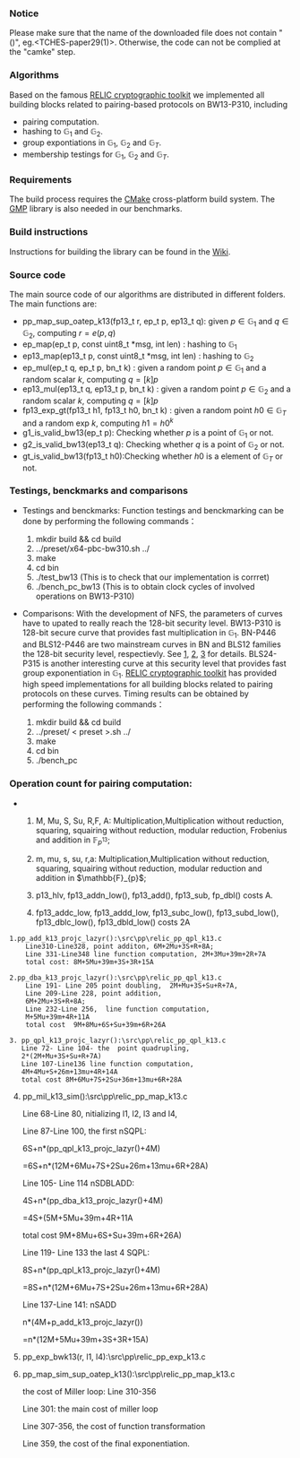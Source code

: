 ### Notice
Please make sure that the name of the  downloaded file does not contain "()", eg.<TCHES-paper29(1)>.
Otherwise, the code can not be complied at the "camke" step. 

### Algorithms

Based on the famous [RELIC cryptographic toolkit](https://github.com/relic-toolkit/relic) we implemented all building blocks related to pairing-based protocols on BW13-P310, including

 * pairing computation.
*  hashing to  $\mathbb{G}_1$ and $\mathbb{G}_2$.
*  group expontiations in  $\mathbb{G}_1$, $\mathbb{G}_2$ and  $\mathbb{G}_T$.
*  membership testings for  $\mathbb{G}_1$, $\mathbb{G}_2$ and  $\mathbb{G}_T$.
### Requirements

The build process requires the [CMake](https://cmake.org/) cross-platform build system. The [GMP](https://gmplib.org/) library is also needed in our benchmarks.

### Build instructions

Instructions for building the library can be found in the [Wiki](https://github.com/relic-toolkit/relic/wiki/Building).


### Source code
  
The main source code of our algorithms are distributed in different folders.  The main functions are:
* pp_map_sup_oatep_k13(fp13_t r, ep_t p, ep13_t q): given $p\in  \mathbb{G}_1$ and $q\in \mathbb{G}_2$,  computing $r=e(p,q)$ 
* ep_map(ep_t p, const uint8_t *msg, int len) : hashing to $\mathbb{G}_1$
* ep13_map(ep13_t p, const uint8_t *msg, int len) : hashing to $\mathbb{G}_2$
* ep_mul(ep_t q, ep_t p, bn_t k) : given a random point $p\in \mathbb{G}_1$ and a random scalar $k$, computing $q=[k]p$
* ep13_mul(ep13_t q, ep13_t p, bn_t k) : given a random point $p\in \mathbb{G}_2$ and a random scalar $k$, computing $q=[k]p$
* fp13_exp_gt(fp13_t h1, fp13_t h0,  bn_t k) : given a random point $h0\in \mathbb{G}_T$ and a random exp $k$, computing $h1={h0}^k$
* g1_is_valid_bw13(ep_t p): Checking whether $p$ is a point of $\mathbb{G}_1$ or not.
* g2_is_valid_bw13(ep13_t q): Checking whether $q$ is a point of $\mathbb{G}_2$ or not.
* gt_is_valid_bw13(fp13_t h0):Checking whether $h0$ is a element of $\mathbb{G}_T$ or not.

### Testings, benckmarks and comparisons
* Testings and benckmarks: Function testings and benckmarking can be done by performing the following commands：

    1. mkdir build && cd build 
    2. ../preset/x64-pbc-bw310.sh ../
    3. make
    4. cd bin 
    5. ./test_bw13  (This is to check that our implementation is corrret)
    5. ./bench_pc_bw13 (This is to obtain clock cycles of involved operations on BW13-P310)
  
 * Comparisons: With the development of NFS, the parameters of curves have to upated to really reach the 128-bit security level. BW13-P310 is 128-bit secure curve that provides fast multiplication in  $\mathbb{G}_1$. BN-P446 and BLS12-P446 are two mainstream curves in BN and BLS12 families the 128-bit security level, respectievly. See [1](https://link.springer.com/chapter/10.1007/978-3-030-45388-6_19), [2](https://link.springer.com/article/10.1007/s00145-018-9280-5), [3](https://eprint.iacr.org/2019/485.pdf) for details. BLS24-P315 is another interesting curve at this security level that provides fast group exponentiation in $\mathbb{G}_1$. [RELIC cryptographic toolkit](https://github.com/relic-toolkit/relic) has provided high speed implementations for all building blocks related to pairing protocols on these curves. Timing results can be obtained by performing the following commands：
 
   1. mkdir build && cd build 
   2. ../preset/ < preset >.sh ../
   3. make
   4. cd bin 
   5. ./bench_pc

### Operation count for pairing computation:
  *  1. M, Mu, S, Su, R,F, A: Multiplication,Multiplication without reduction, squaring, squairing without reduction, modular reduction, Frobenius and addition in $\mathbb{F}_{p^{13}}$;
  
     2. m, mu, s, su, r,a: Multiplication,Multiplication without reduction, squaring, squairing without reduction, modular reduction and addition in $\mathbb{F}_{p\}$; 
  
     3. p13_hlv, fp13_addn_low(), fp13_add(), fp13_sub, fp_dbl() costs A.
   
     4. fp13_addc_low, fp13_addd_low, fp13_subc_low(), fp13_subd_low(), fp13_dblc_low(), fp13_dbld_low() costs 2A
  
        
   

    1.pp_add_k13_projc_lazyr():\src\pp\relic_pp_qpl_k13.c
        Line310-Line328, point additon, 6M+2Mu+3S+R+8A;
        Line 331-Line348 line function computation, 2M+3Mu+39m+2R+7A
        total cost: 8M+5Mu+39m+3S+3R+15A
    
    2.pp_dba_k13_projc_lazyr():\src\pp\relic_pp_qpl_k13.c
        Line 191- Line 205 point doubling,  2M+Mu+3S+Su+R+7A,
        Line 209-Line 228, point addition,
        6M+2Mu+3S+R+8A;
        Line 232-Line 256,  line function computation, 
        M+5Mu+39m+4R+11A
        total cost  9M+8Mu+6S+Su+39m+6R+26A
        
    3. pp_qpl_k13_projc_lazyr():\src\pp\relic_pp_qpl_k13.c
       Line 72- Line 104- the  point quadrupling, 
       2*(2M+Mu+3S+Su+R+7A)
       Line 107-Line136 line function computation, 
       4M+4Mu+S+26m+13mu+4R+14A
       total cost 8M+6Mu+7S+2Su+36m+13mu+6R+28A

   4. pp_mil_k13_sim():\src\pp\relic_pp_map_k13.c

      Line 68-Line 80,    nitializing l1, l2, l3 and l4,

       Line 87-Line 100, the first nSQPL:
  
        6S+n*(pp_qpl_k13_projc_lazyr()+4M)
  
        =6S+n*(12M+6Mu+7S+2Su+26m+13mu+6R+28A)

       Line 105- Line 114 nSDBLADD:
  
       4S+n*(pp_dba_k13_projc_lazyr()+4M)
  
      =4S+(5M+5Mu+39m+4R+11A
  
      total cost  9M+8Mu+6S+Su+39m+6R+26A)
   
      Line 119- Line 133 the last 4 SQPL:

      8S+n*(pp_qpl_k13_projc_lazyr()+4M)

      =8S+n*(12M+6Mu+7S+2Su+26m+13mu+6R+28A)
  
      Line 137-Line 141: nSADD
  
      n*(4M+p_add_k13_projc_lazyr())
  
      =n*(12M+5Mu+39m+3S+3R+15A)

6. pp_exp_bwk13(r,  l1,  l4):\src\pp\relic_pp_exp_k13.c

7. pp_map_sim_sup_oatep_k13():\src\pp\relic_pp_map_k13.c

   the cost of Miller loop: Line 310-356

   Line 301: the main cost of miller loop

   Line 307-356, the cost of function transformation

   Line 359, the cost of the final exponentiation.



